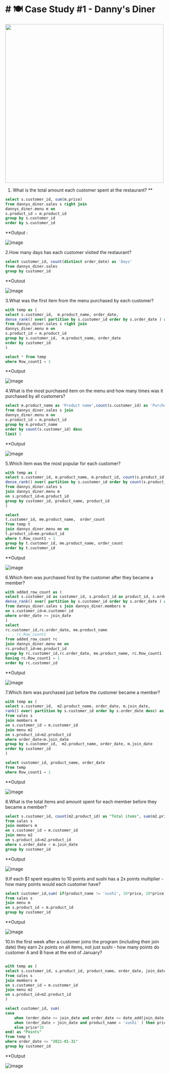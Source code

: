 # # 🍽 Case Study #1 - Danny's Diner

<img src="https://user-images.githubusercontent.com/103854541/211899169-ff412900-ec3d-45d2-b375-4660632c6ef1.png" width="500" height="500">



1. What is the total amount each customer spent at the restaurant? **
```SQL
select s.customer_id, sum(m.price)
from dannys_diner.sales s right join
dannys_diner.menu m on
s.product_id = m.product_id
group by s.customer_id
order by s.customer_id
```
**Output :

![image](https://user-images.githubusercontent.com/125154280/226230677-9efb1fe0-48a1-4194-958f-1f6956850b76.png)


2.How many days has each customer visited the restaurant?

```sql
select customer_id, count(distinct order_date) as 'Days'
from dannys_diner.sales
group by customer_id
```
**Outout

![image](https://user-images.githubusercontent.com/125154280/226232420-7f8716e5-f777-41b5-9130-d83a0e7ee5ef.png)


3.What was the first item from the menu purchased by each customer?
```sql
with temp as (
select s.customer_id,  m.product_name, order_date,
dense_rank() over( partition by s.customer_id order by s.order_date ) as Row_count1
from dannys_diner.sales s right join 
dannys_diner.menu m on
s.product_id = m.product_id
group by s.customer_id,  m.product_name, order_date
order by customer_id
)

select * from temp
where Row_count1 = 1
```
**Output

![image](https://user-images.githubusercontent.com/125154280/226232707-1dae24ba-1952-4ff5-af47-f52219113494.png)


4.What is the most purchased item on the menu and how many times was it purchased by all customers?
```sql
select m.product_name as 'Product name',count(s.customer_id) as 'Purchase count'
from dannys_diner.sales s join 
dannys_diner.menu m on
s.product_id = m.product_id
group by m.product_name
order by count(s.customer_id) desc
limit 1
```
**Output

![image](https://user-images.githubusercontent.com/125154280/226234028-aadc2523-2410-43a7-8624-a531eeaa42a1.png)


5.Which item was the most popular for each customer?
```SQL
with temp as (
select s.customer_id, m.product_name, m.product_id, count(s.product_id) as order_count , 
dense_rank() over( partition by s.customer_id order by count(s.product_id)desc) as Row_count1
from dannys_diner.sales s 
join dannys_diner.menu m
on s.product_id=m.product_id
group by customer_id, product_name, product_id
)

select   
t.customer_id, me.product_name,  order_count
from temp t
join dannys_diner.menu me on
t.product_id=me.product_id
where t.Row_count1 = 1
group by t.customer_id, me.product_name, order_count
order by t.customer_id

```
**Output

![image](https://user-images.githubusercontent.com/125154280/226234358-afdabd86-791d-4067-9a96-97e5f916b1e7.png)


6.Which item was purchased first by the customer after they became a member?
```sql
with added_row_count as (
select s.customer_id as customer_id, s.product_id as product_id, s.order_date as order_date, 
dense_rank() over( partition by s.customer_id order by s.order_date ) as Row_count1
from dannys_diner.sales s join dannys_diner.members m
on s.customer_id=m.customer_id
where order_date >= join_date
)
select   
rc.customer_id,rc.order_date, me.product_name
-- , rc.Row_count1
from added_row_count rc
join dannys_diner.menu me on
rc.product_id=me.product_id
group by rc.customer_id,rc.order_date, me.product_name, rc.Row_count1
having rc.Row_count1 = 1
order by rc.customer_id
```
**Output

![image](https://user-images.githubusercontent.com/125154280/226234463-7ba2161f-88fb-4412-b633-51ae9cab7530.png)


7.Which item was purchased just before the customer became a member?
```sql
with temp as (
select s.customer_id,  m2.product_name, order_date, m.join_date,
rank() over( partition by s.customer_id order by s.order_date desc) as Row_count1
from sales s
join members m 
on s.customer_id = m.customer_id
join menu m2
on s.product_id=m2.product_id
where order_date<m.join_date
group by s.customer_id,  m2.product_name, order_date, m.join_date
order by customer_id
)

select customer_id, product_name, order_date 
from temp
where Row_count1 = 1
```
**Output

![image](https://user-images.githubusercontent.com/125154280/226234573-d7678a21-2bb0-434a-bcd5-5e2699f64d19.png)


8.What is the total items and amount spent for each member before they became a member?
```sql
select s.customer_id, count(m2.product_id) as "Total items", sum(m2.price) as "Total Amount"
from sales s
join members m 
on s.customer_id = m.customer_id
join menu m2
on s.product_id=m2.product_id
where s.order_date < m.join_date
group by customer_id
```
**Output

![image](https://user-images.githubusercontent.com/125154280/226234678-b758658e-a83b-49cb-b5d6-4f5f04459297.png)


9.If each $1 spent equates to 10 points and sushi has a 2x points multiplier - how many points would each customer have?
```sql
select customer_id,sum( if(product_name != 'sushi', 10*price, 20*price) ) as "Points"
from sales s 
join menu m
on s.product_id = m.product_id
group by customer_id
```
**Output

![image](https://user-images.githubusercontent.com/125154280/226234776-6be8e78e-5907-4013-acda-b4dcee9ead26.png)


10.In the first week after a customer joins the program (including their join date) they earn 2x points on all items, not just sushi - how many points do customer A and B have at the end of January?
```sql

with temp as (
select s.customer_id, s.product_id, product_name, order_date, join_date, price
from sales s
join members m 
on s.customer_id = m.customer_id
join menu m2
on s.product_id=m2.product_id
)

select customer_id, sum(
case 
	when (order_date >= join_date and order_date <= date_add(join_date, interval 1 week)) then price*20 
	when (order_date > join_date and product_name = 'sushi' ) then price*20 
	else price*10
end) as "Points"
from temp t 
where order_date <= "2021-01-31"
group by customer_id
```
**Output

![image](https://user-images.githubusercontent.com/125154280/226235032-b3f222fe-0314-4b06-9bad-5205004be189.png)
